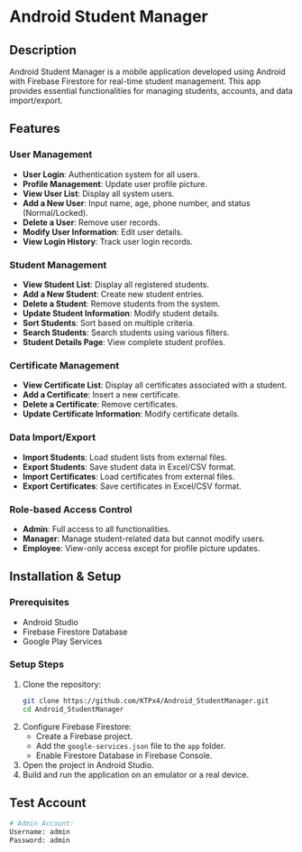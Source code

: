 # Android Student Manager

## Description
Android Student Manager is a mobile application developed using Android with Firebase Firestore for real-time student management. This app provides essential functionalities for managing students, accounts, and data import/export.

## Features
### User Management
- **User Login**: Authentication system for all users.
- **Profile Management**: Update user profile picture.
- **View User List**: Display all system users.
- **Add a New User**: Input name, age, phone number, and status (Normal/Locked).
- **Delete a User**: Remove user records.
- **Modify User Information**: Edit user details.
- **View Login History**: Track user login records.

### Student Management
- **View Student List**: Display all registered students.
- **Add a New Student**: Create new student entries.
- **Delete a Student**: Remove students from the system.
- **Update Student Information**: Modify student details.
- **Sort Students**: Sort based on multiple criteria.
- **Search Students**: Search students using various filters.
- **Student Details Page**: View complete student profiles.

### Certificate Management
- **View Certificate List**: Display all certificates associated with a student.
- **Add a Certificate**: Insert a new certificate.
- **Delete a Certificate**: Remove certificates.
- **Update Certificate Information**: Modify certificate details.

### Data Import/Export
- **Import Students**: Load student lists from external files.
- **Export Students**: Save student data in Excel/CSV format.
- **Import Certificates**: Load certificates from external files.
- **Export Certificates**: Save certificates in Excel/CSV format.

### Role-based Access Control
- **Admin**: Full access to all functionalities.
- **Manager**: Manage student-related data but cannot modify users.
- **Employee**: View-only access except for profile picture updates.

## Installation & Setup
### Prerequisites
- Android Studio
- Firebase Firestore Database
- Google Play Services

### Setup Steps
1. Clone the repository:
   ```sh
   git clone https://github.com/KTPx4/Android_StudentManager.git
   cd Android_StudentManager
   ```
2. Configure Firebase Firestore:
   - Create a Firebase project.
   - Add the `google-services.json` file to the `app` folder.
   - Enable Firestore Database in Firebase Console.
3. Open the project in Android Studio.
4. Build and run the application on an emulator or a real device.

## Test Account
```sh
# Admin Account:
Username: admin
Password: admin
```
